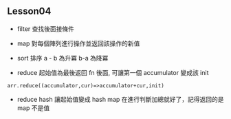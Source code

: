 ## Lesson04
- filter
查找後面接條件

- map 
對每個陣列進行操作並返回該操作的新值

- sort
排序 a - b 為升冪 b-a 為降冪

- reduce 
起始值為最後返回 fn 後面, 可讓第一個 accumulator 變成該 init
```
arr.reduce((accumulator,cur)=>accumulator+cur,init)
```

- reduce hash
讓起始值變成 hash map 在進行判斷加總就好了，記得返回的是 map 不是值 